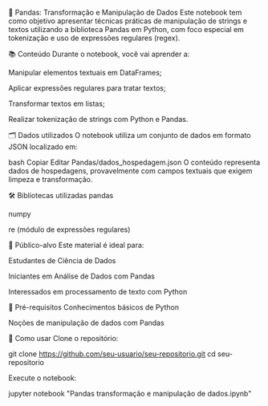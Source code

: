 🐼 Pandas: Transformação e Manipulação de Dados
Este notebook tem como objetivo apresentar técnicas práticas de manipulação de strings e textos utilizando a biblioteca Pandas em Python, com foco especial em tokenização e uso de expressões regulares (regex).

📚 Conteúdo
Durante o notebook, você vai aprender a:

Manipular elementos textuais em DataFrames;

Aplicar expressões regulares para tratar textos;

Transformar textos em listas;

Realizar tokenização de strings com Python e Pandas.

🗂 Dados utilizados
O notebook utiliza um conjunto de dados em formato JSON localizado em:

bash
Copiar
Editar
Pandas/dados_hospedagem.json
O conteúdo representa dados de hospedagens, provavelmente com campos textuais que exigem limpeza e transformação.

🛠 Bibliotecas utilizadas
pandas

numpy

re (módulo de expressões regulares)

👤 Público-alvo
Este material é ideal para:

Estudantes de Ciência de Dados

Iniciantes em Análise de Dados com Pandas

Interessados em processamento de texto com Python

📌 Pré-requisitos
Conhecimentos básicos de Python

Noções de manipulação de dados com Pandas

🚀 Como usar
Clone o repositório:

git clone https://github.com/seu-usuario/seu-repositorio.git
cd seu-repositorio

Execute o notebook:

jupyter notebook "Pandas transformação e manipulação de dados.ipynb"
